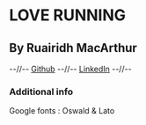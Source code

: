 # LOVE RUNNING

## By Ruairidh MacArthur

--//-- [Github](https://github.com/roomacarthur) --//-- [LinkedIn](https://www.linkedin.com/in/ruairidh-macarthur-23427a191/) --//--

### Additional info

Google fonts : Oswald & Lato
